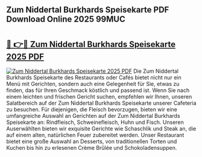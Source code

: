 ## Zum Niddertal Burkhards Speisekarte PDF Download Online 2025 99MUC

# <h2><a href="http://gc9n3sn.nevu.top/?p=Zum+Niddertal+Burkhards+Speisekarte">🔗 👉🔴 Zum Niddertal Burkhards Speisekarte 2025 PDF</a></h2>

[![Zum Niddertal Burkhards Speisekarte 2025 PDF](https://i.imgur.com/dBaPXMq.png)](http://gc9n3sn.nevu.top/?p=Zum+Niddertal+Burkhards+Speisekarte)
Die Zum Niddertal Burkhards Speisekarte des Restaurants oder Cafés bietet nicht nur ein Menü mit Gerichten, sondern auch eine Gelegenheit für Sie, etwas zu finden, das für Ihren Geschmack köstlich und passend ist. Wenn Sie nach einem leichten und frischen Gericht suchen, empfehlen wir Ihnen, unseren Salatbereich auf der Zum Niddertal Burkhards Speisekarte unserer Cafeteria zu besuchen. Für diejenigen, die Fleisch bevorzugen, bieten wir eine umfangreiche Auswahl an Gerichten auf der Zum Niddertal Burkhards Speisekarte an: Rindfleisch, Schweinefleisch, Huhn und Fisch. Unseren Auserwählten bieten wir exquisite Gerichte wie Schaschlik und Steak an, die auf einem alten, natürlichen Feuer zubereitet werden. Unser Restaurant bietet eine große Auswahl an Desserts, von traditionellen Torten und Kuchen bis hin zu erlesenen Crème Brûlée und Schokoladensuppen.
